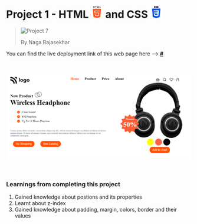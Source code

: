 # Project 1 - HTML ![HTML Logo](./HTML_logo.png) and CSS ![CSS logo](./CSS_logo.png)

> <img src="https://camo.githubusercontent.com/a0e9fe5e45a9e16cfef626970dd7e99fbbf70b41d9f0cbd73393d1f0acce8b16/68747470733a2f2f696d672e736869656c64732e696f2f62616467652f50726f6a6563742d372d627269676874677265656e" alt="Project 7" data-canonical-src="https://img.shields.io/badge/Project-7-brightgreen" style="max-width: 100%;">
>
> By Naga Rajasekhar

You can find the live deployment link of this web page here --> **[#](#)**
<br/>
<br/>
<br/>
<br/>
![Preview](./preview_headset.png)

<br/>

### Learnings from completing this project

1. Gained knowledge about postions and its properties<br/>
2. Learnt about z-index
3. Gained knowledge about padding, margin, colors, border and their values
